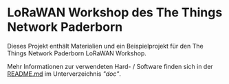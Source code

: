 # LoRaWAN Workshop des The Things Network Paderborn

Dieses Projekt enthält Materialien und ein Beispielprojekt für den The Things Network Paderborn LoRaWAN Workshop.

Mehr Informationen zur verwendeten Hard- / Software finden sich in der [README.md](doc/README.md) im Unterverzeichnis *"doc"*.